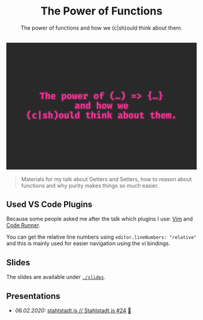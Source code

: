 <h1 align="center">The Power of Functions</h1>
<div align="center">
  <span>The power of functions and how we (c|sh)ould think about them.</span>
</div>
<br />

![frontpage](frontpage.png)

> Materials for my talk about Getters and Setters, how to reason about functions and why purity makes things so much easier.

## Used VS Code Plugins
Because some people asked me after the talk which plugins I use: [Vim](https://marketplace.visualstudio.com/items?itemName=vscodevim.vim) and [Code Runner](https://marketplace.visualstudio.com/items?itemName=formulahendry.code-runner).

You can get the relative line numbers using `editor.lineNumbers: "relative"` and this is mainly used for easier navigation using the vi bindings.

## Slides
The slides are available under [`./slides`](./slides).

## Presentations
- *06.02.2020:* [stahlstadt.js // Stahlstadt.js #24](https://www.meetup.com/stahlstadt-js/events/268136639/) [:movie_camera:](asap)

